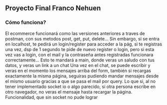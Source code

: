 ## Proyecto Final Franco Nehuen


### Cómo funciona?
El ecommerce funcionará como las versiones anteriores a traves de postman, con sus metodos post, get, put, delete...
Sin embargo, si se entra en localhost, te pedirá un login/register para acceder a la pág, si te registras una vez, dsp de 1 segundo te pide de nuevo register o login, pero si esta vez vas a login, con el mail y la contraseña antes registradas funcionara correctamente...
Esto te mandará a main, donde veras un saludo con tus datos, y veras un link a un chat
Una vez en el chat, se puede escribir y veras en el momento los mensajes arriba del form, también si recargas exactamente la misma página, seguiras pudiendo mandar mensajes desde el mismo usuario gracias a que se pasa el mail por query. Lo que si, al no tener implementado socket io o algo parecido, si otra persona escribe en otro navegador, no veras el mensaje hasta recargar la página.
Funcionalidad, que sin socket no pude lograr